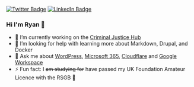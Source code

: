 [![Twitter Badge](https://img.shields.io/badge/Twitter-Profile-informational?style=flat&logo=twitter&logoColor=white&color=1CA2F1)](https://twitter.com/Ryan4Reform)
[![LinkedIn Badge](https://img.shields.io/badge/LinkedIn-Profile-informational?style=flat&logo=linkedin&logoColor=white&color=0D76A8)](https://www.linkedin.com/in/rspjarvis/)


### Hi I'm Ryan 👋
- 🔭 I’m currently working on the [Criminal Justice Hub](https://www.criminaljusticehub.org.uk)
- 🤔 I’m looking for help with learning more about Markdown, Drupal, and Docker
- 💬 Ask me about [WordPress](https://wordpress.org/), [Microsoft 365](https://www.microsoft.com/en-gb/microsoft-365/business/), [Cloudflare](https://www.cloudflare.com/en-gb/) and [Google Workspace](https://workspace.google.com/intl/en_uk/)
- ⚡ Fun fact: I ~~am studying for~~ have passed my UK Foundation Amateur Licence with the RSGB 🎉
